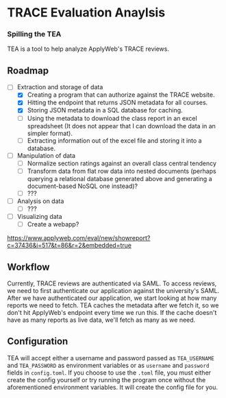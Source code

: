 # TRACE Evaluation Anaylsis
### Spilling the TEA

TEA is a tool to help analyze ApplyWeb's TRACE reviews.

## Roadmap
- [ ] Extraction and storage of data
  - [x] Creating a program that can authorize against the TRACE website.
  - [x] Hitting the endpoint that returns JSON metadata for all courses.
  - [x] Storing JSON metadata in a SQL database for caching.
  - [ ] Using the metadata to download the class report in an excel spreadsheet (It does not appear that I can download the data in an simpler format).
  - [ ] Extracting information out of the excel file and storing it into a database.
- [ ] Manipulation of data
  - [ ] Normalize section ratings against an overall class central tendency
  - [ ] Transform data from flat row data into nested documents (perhaps querying a relational database generated above and generating a document-based NoSQL one instead)?
  - [ ] ???
- [ ] Analysis on data
  - [ ] ???
- [ ] Visualizing data
  - [ ] Create a webapp?

https://www.applyweb.com/eval/new/showreport?c=37436&i=517&t=86&r=2&embedded=true

## Workflow

Currently, TRACE reviews are authenticated via SAML. To access reviews, we need to first authenticate our application against the university's SAML. After we have authenticated our application, we start looking at how many reports we need to fetch. TEA caches the metadata after we fetch it, so we don't hit ApplyWeb's endpoint every time we run this. If the cache doesn't have as many reports as live data, we'll fetch as many as we need.

## Configuration

TEA will accept either a username and password passed as `TEA_USERNAME` and `TEA_PASSWORD` as environment variables or as `username` and `password` fields in `config.toml`. If you choose to use the `.toml` file, you must either create the config yourself or try running the program once without the aforementioned environment variables. It will create the config file for you.

